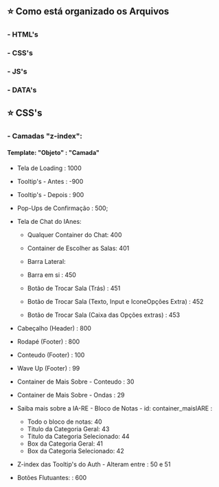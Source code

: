 ## ⭐ Como está organizado os Arquivos
### - HTML's
### - CSS's
### - JS's
### - DATA's

## ⭐ CSS's

### - Camadas "z-index":

#### Template: "Objeto" : "Camada"

- Tela de Loading : 1000 

- Tooltip's - Antes : -900 
- Tooltip's - Depois : 900 

- Pop-Ups de Confirmação : 500;

- Tela de Chat do IAnes:
    - Qualquer Container do Chat: 400
    - Container de Escolher as Salas: 401

    - Barra Lateral:
     - Barra em si : 450
     - Botão de Trocar Sala (Trás) : 451
     - Botão de Trocar Sala (Texto, Input e IconeOpções Extra) : 452
     - Botão de Trocar Sala (Caixa das Opções extras) : 453

- Cabeçalho (Header) : 800
- Rodapé (Footer) : 800

- Conteudo (Footer) : 100 
- Wave Up (Footer) : 99

- Container de Mais Sobre - Conteudo : 30 
- Container de Mais Sobre - Ondas : 29 

- Saiba mais sobre a IA-RE - Bloco de Notas - id: container_maisIARE :
    - Todo o bloco de notas: 40
    - Titulo da Categoria Geral: 43
    - Titulo da Categoria Selecionado: 44
    - Box da Categoria Geral: 41
    - Box da Categoria Selecionado: 42

- Z-index das Tooltip's do Auth - Alteram entre : 50 e 51

- Botões Flutuantes:  : 600 